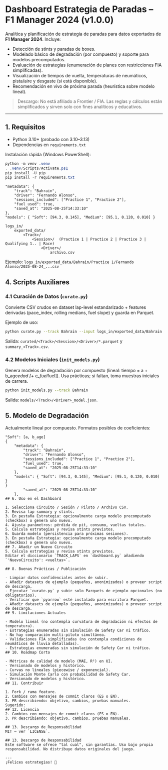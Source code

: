 # Dashboard Estrategia de Paradas – F1 Manager 2024 (v1.0.0)

Analítica y planificación de estrategia de paradas para datos exportados de **F1 Manager 2024**. Incluye:

- Detección de stints y paradas de boxes.
- Modelado básico de degradación (por compuesto) y soporte para modelos precomputados.
- Evaluación de estrategias (enumeración de planes con restricciones FIA simplificadas).
- Visualización de tiempos de vuelta, temperaturas de neumáticos, pista/aire y desgaste (si está disponible).
- Recomendación en vivo de próxima parada (heurística sobre modelo lineal).

> Descargo: No está afiliado a Frontier / FIA. Las reglas y cálculos están simplificados y sirven solo con fines analíticos y educativos.

---
## 1. Requisitos

- Python 3.10+ (probado con 3.10–3.13)
- Dependencias en `requirements.txt`

Instalación rápida (Windows PowerShell):

```powershell
python -m venv .venv
. .venv/Scripts/Activate.ps1
pip install -U pip
pip install -r requirements.txt
```

	"metadata": {
		"track": "Bahrain",
		"driver": "Fernando Alonso",
		"sessions_included": ["Practice 1", "Practice 2"],
		"fuel_used": true,
		"saved_at": "2025-08-25T14:33:10"
	},
	"models": { "Soft": [94.3, 0.145], "Medium": [95.1, 0.120, 0.010] }

```text
logs_in/
	exported_data/
		<Track>/
			<Session>/  (Practice 1 | Practice 2 | Practice 3 | Qualifying 1.. | Race)
				<Driver>/
					archivo.csv
```
Ejemplo: `logs_in/exported_data/Bahrain/Practice 1/Fernando Alonso/2025-08-24_...csv`

## 4. Scripts Auxiliares
### 4.1 Curación de Datos (`curate.py`)
Convierte CSV crudos en dataset lap-level estandarizado + features derivadas (pace_index, rolling medians, fuel slope) y guarda en Parquet.

Ejemplo de uso:

```bash
python curate.py --track Bahrain --input logs_in/exported_data/Bahrain --out curated/Bahrain
```
Salida: `curated/<Track>/<Session>/<Driver>/*.parquet` y `summary_<Track>.csv`.

### 4.2 Modelos Iniciales (`init_models.py`)
Genera modelos de degradación por compuesto (lineal: tiempo = a + b_age*edad [+ c_fuel*fuel]). Usa prácticas; si faltan, toma muestras iniciales de carrera.
```bash
python init_models.py --track Bahrain
```
Salida: `models/<Track>/<Driver>_model.json`.

## 5. Modelo de Degradación
Actualmente lineal por compuesto. Formatos posibles de coeficientes:
 
```text
"Soft": [a, b_age]
{
	"metadata": {
		"track": "Bahrain",
		"driver": "Fernando Alonso",
		"sessions_included": ["Practice 1", "Practice 2"],
		"fuel_used": true,
		"saved_at": "2025-08-25T14:33:10"
	},
	"models": { "Soft": [94.3, 0.145], "Medium": [95.1, 0.120, 0.010] }
}
		"saved_at": "2025-08-25T14:33:10"
	},
## 6. Uso en el Dashboard

1. Selecciona Circuito / Sesión / Piloto / Archivo CSV.
2. Revisa lap summary y stints.
3. En pestaña Estrategia: opcionalmente carga modelo precomputado (checkbox) o genera uno nuevo.
4. Ajusta parámetros: pérdida de pit, consumo, vueltas totales.
5. Calcula estrategias y revisa stints previstos.
6. Guarda modelo (persistencia para próximas sesiones).
3. En pestaña Estrategia: opcionalmente carga modelo precomputado (checkbox) o genera uno nuevo.
## 7. Añadir un Nuevo Circuito
5. Calcula estrategias y revisa stints previstos.
Editar el diccionario `TRACK_LAPS` en `dashboard.py` añadiendo `'NuevoCircuito': <vueltas>`.

## 8. Buenas Prácticas / Publicación

- Limpiar datos confidenciales antes de subir.
- Añadir datasets de ejemplo (pequeños, anonimizados) o proveer script de descarga.
- Ejecutar `curate.py` y subir solo Parquets de ejemplo opcionales (no obligatorios).
- Verificar que `pyarrow` esté instalado para escritura Parquet.
- Añadir datasets de ejemplo (pequeños, anonimizados) o proveer script de descarga.
## 9. Limitaciones Actuales

- Modelo lineal (no contempla curvatura de degradación ni efectos de temperatura).
- Estrategias enumeradas sin simulación de Safety Car ni tráfico.
- No hay comparación multi-piloto simultánea.
- Validaciones FIA simplificadas (no contempla condiciones de neumáticos de lluvia detalladas).
- Estrategias enumeradas sin simulación de Safety Car ni tráfico.
## 10. Roadmap Corto

- Métricas de calidad de modelo (MAE, R²) en UI.
- Versionado de modelos y histórico.
- Curvas no lineales (piecewise / exponencial).
- Simulación Monte Carlo con probabilidad de Safety Car.
- Versionado de modelos y histórico.
## 11. Contribuir

1. Fork / rama feature.
2. Cambios con mensajes de commit claros (ES o EN).
3. PR describiendo: objetivo, cambios, pruebas manuales.
Sugerido:
## 12. Licencia
2. Cambios con mensajes de commit claros (ES o EN).
3. PR describiendo: objetivo, cambios, pruebas manuales.

## 13. Descargo de Responsabilidad
MIT – ver `LICENSE`.

## 13. Descargo de Responsabilidad
Este software se ofrece "tal cual", sin garantías. Uso bajo propia responsabilidad. No distribuye datos originales del juego.

---
¡Felices estrategias! 🏁
